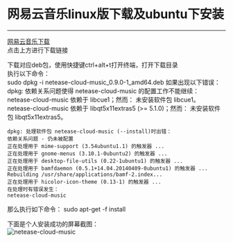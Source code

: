 # 网易云音乐linux版下载及ubuntu下安装
---
[网易云音乐下载](http://music.163.com/#/download)  
点击上方进行下载链接

下载对应deb包，使用快捷键ctrl+alt+t打开终端，打开下载目录  
执行以下命令：  
    sudo dpkg -i netease-cloud-music_0.9.0-1_amd64.deb
如果出现以下错误：
    dpkg: 依赖关系问题使得 netease-cloud-music 的配置工作不能继续：
    netease-cloud-music 依赖于 libcue1；然而：
    未安装软件包 libcue1。
    netease-cloud-music 依赖于 libqt5x11extras5 (>= 5.1.0)；然而：
    未安装软件包 libqt5x11extras5。

    dpkg: 处理软件包 netease-cloud-music (--install)时出错：
    依赖关系问题 - 仍未被配置
    正在处理用于 mime-support (3.54ubuntu1.1) 的触发器 ...
    正在处理用于 gnome-menus (3.10.1-0ubuntu2) 的触发器 ...
    正在处理用于 desktop-file-utils (0.22-1ubuntu1) 的触发器 ...
    正在处理用于 bamfdaemon (0.5.1+14.04.20140409-0ubuntu1) 的触发器 ...
    Rebuilding /usr/share/applications/bamf-2.index...
    正在处理用于 hicolor-icon-theme (0.13-1) 的触发器 ...
    在处理时有错误发生：
    netease-cloud-music
那么执行如下命令：
    sudo apt-get -f install

下面是个人安装成功的屏幕截图：  
![netease-cloud-music](http://o7s72jtji.bkt.clouddn.com/netease.png)
